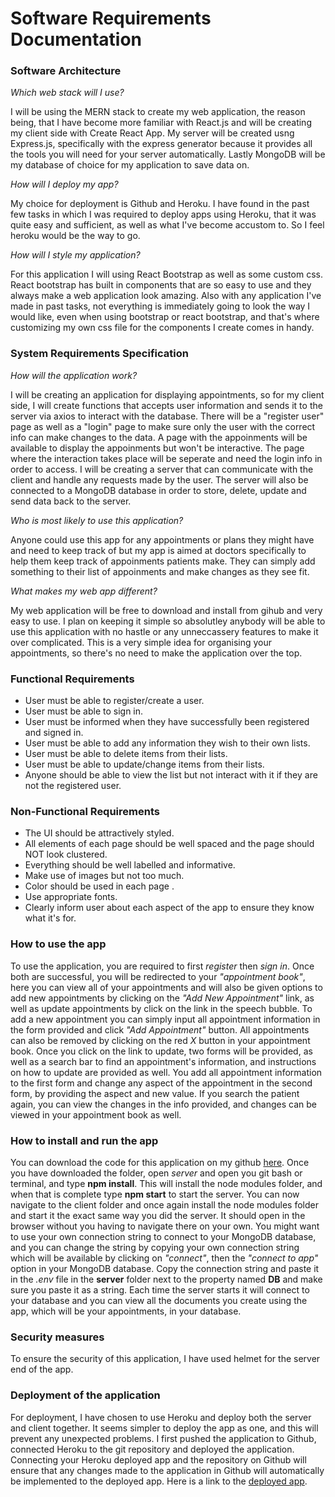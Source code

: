 # Software Requirements Documentation


### Software Architecture 

*Which web stack will I use?*

I will be using the MERN stack to create my web application, the reason being, that I have become more familiar with React.js and will be creating my client side with Create React App. My server will be created usng Express.js, specifically with the express generator because it provides all the tools you will need for your server automatically. Lastly MongoDB will be my database of choice for my application to save data on.

*How will I deploy my app?*

My choice for deployment is Github and Heroku. I have found in the past few tasks in which I was required to deploy apps using Heroku, that it was quite easy and sufficient, as well as what I've become accustom to. So I feel heroku would be the way to go.

*How will I style my application?*

For this application I will using React Bootstrap as well as some custom css. React bootstrap has built in components that are so easy to use and they always make a web application look amazing. Also with any application I've made in past tasks, not everything is immediately going to look the way I would like, even when using bootstrap or react bootstrap, and that's where customizing my own css file for the components I create comes in handy. 


### System Requirements Specification

*How will the application work?*

I will be creating an application for displaying appointments, so for my client side, I will create functions that accepts user information and sends it to the server via axios to interact with the database. There will be a "register user" page as well as a "login" page to make sure only the user with the correct info can make changes to the data. A page with the appoinments will be available to display the appoinments but won't be interactive. The page where the interaction takes place will be seperate and need the login info in order to access. I will be creating a server that can communicate with the client and handle any requests made by the user. The server will also be connected to a MongoDB database in order to store, delete, update and send data back to the server.

*Who is most likely to use this application?*

Anyone could use this app for any appointments or plans they might have and need to keep track of but my app is aimed at doctors specifically to help them keep track of appoinments patients make. They can simply add something to their list of appoinments and make changes as they see fit.

*What makes my web app different?*

My web application will be free to download and install from gihub and very easy to use. I plan on keeping it simple so absolutley anybody will be able to use this application with no hastle or any unneccassery features to make it over complicated. This is a very simple idea for organising your appointments, so there's no need to make the application over the top.  

### Functional Requirements

* User must be able to register/create a user.
* User must be able to sign in.
* User must be informed when they have successfully been registered and signed in.
* User must be able to add any information they wish to their own lists.
* User must be able to delete items from their lists.
* User must be able to update/change items from their lists.
* Anyone should be able to view the list but not interact with it if they are not the registered user.


### Non-Functional Requirements

* The UI should be attractively styled.
* All elements of each page should be well spaced and the page should NOT look clustered.
* Everything should be well labelled and informative.
* Make use of images but not too much.
* Color should be used in each page .
* Use appropriate fonts.
* Clearly inform user about each aspect of the app to ensure they know what it's for.


### How to use the app

To use the application, you are required to first *register* then *sign in*. Once both are successful, you will be redirected to your *"appointment book"*, here you can view all of your appointments and will also be given options to add new appointments by clicking on the *"Add New Appointment"* link, as well as update appointments by click on the link in the speech bubble. To add a new appointment you can simply input all appointment information in the form provided and click *"Add Appointment"* button. All appointments can  also be removed by clicking on the red *X* button in your appointment book. Once you click on the link to update, two forms will be provided, as well as a search bar to find an appointment's information, and instructions on how to update are provided as well. You add all appointment information to the first form and change any aspect of the appointment in the second form, by providing the aspect and new value. If you search the patient again, you can view the changes in the info provided, and changes can be viewed in your appointment book as well.


### How to install and run the app

You can download the code for this application on my github [here](). Once you have downloaded the folder, open *server* and open you git bash or terminal, and type **npm install**. This will install the node modules folder, and when that is complete type **npm start** to start the server. You can now navigate to the client folder and once again install the node modules folder and start it the exact same way you did the server. It should open in the browser without you having to navigate there on your own. You might want to use your own connection string to connect to your MongoDB database, and you can change the string by copying your own connection string which will be available by clicking on *"connect"*, then the *"connect to app"* option in your MongoDB database. Copy the connection string and paste it in the *.env* file in the **server** folder next to the property named **DB** and make sure you paste it as a string. Each time the server starts it will connect to your database and you can view all the documents you create using the app, which will be your appointments, in your database.


### Security measures

To ensure the security of this application, I have used helmet for the server end of the app.


### Deployment of the application

For deployment, I have chosen to use Heroku and deploy both the server and client together. It seems simpler to deploy the app as one, and this will prevent any unexpected problems. I first pushed the application to Github, connected Heroku to the git repository and deployed the application. Connecting your Heroku deployed app and the repository on Github will ensure that any changes made to the application in Github will automatically be implemented to the deployed app. Here is a link to the [deployed app]().